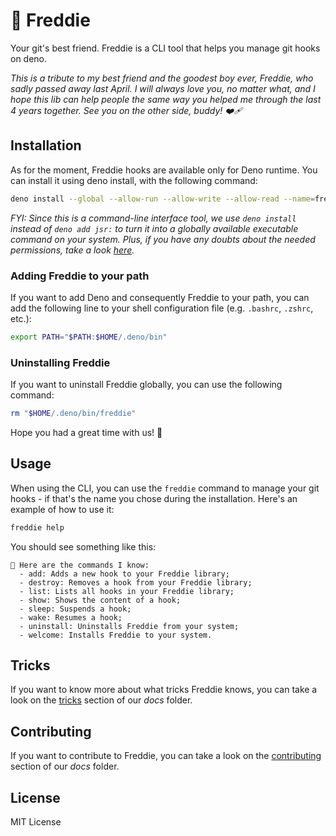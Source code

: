 # 🐶 Freddie

Your git's best friend. Freddie is a CLI tool that helps you manage git hooks on
deno.

_This is a tribute to my best friend and the goodest boy ever, Freddie, who sadly passed away last April._
_I will always love you, no matter what, and I hope this lib can help people the same way you helped me through the last 4 years together. See you on the other side, buddy! ❤️‍🩹_

## Installation

As for the moment, Freddie hooks are available only for Deno runtime. You can install it using deno install, with the following command:

```bash
deno install --global --allow-run --allow-write --allow-read --name=freddie @freddie/hooks
```

_FYI: Since this is a command-line interface tool, we use `deno install` instead of `deno add jsr:` to turn it into a globally available executable command on your system. Plus, if you have any doubts about the needed permissions, take a look [here](https://docs.deno.com/runtime/fundamentals/security/#permissions)._

### Adding Freddie to your path

If you want to add Deno and consequently Freddie to your path, you can add the following line to your shell configuration file (e.g. `.bashrc`, `.zshrc`, etc.):

```bash
export PATH="$PATH:$HOME/.deno/bin"
```

### Uninstalling Freddie

If you want to uninstall Freddie globally, you can use the following command:

```bash
rm "$HOME/.deno/bin/freddie"
```

Hope you had a great time with us! 🩵

## Usage

When using the CLI, you can use the `freddie` command to manage your git hooks - if that's the name you chose during the installation. Here's an example of how to use it:

```bash
freddie help
```

You should see something like this:

```text
🐶 Here are the commands I know:
  - add: Adds a new hook to your Freddie library;
  - destroy: Removes a hook from your Freddie library;
  - list: Lists all hooks in your Freddie library;
  - show: Shows the content of a hook;
  - sleep: Suspends a hook;
  - wake: Resumes a hook;
  - uninstall: Uninstalls Freddie from your system;
  - welcome: Installs Freddie to your system.
```

## Tricks

If you want to know more about what tricks Freddie knows, you can take a look on the [tricks](./docs/tricks.md) section of our _docs_ folder.

## Contributing

If you want to contribute to Freddie, you can take a look on the [contributing](./docs/contributing.md) section of our _docs_ folder.

## License

MIT License
